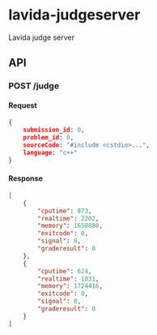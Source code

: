 # lavida-judgeserver

Lavida judge server

## API
### POST /judge
#### Request
```json
{
    submission_id: 0,
    problem_id: 0,
    sourceCode: "#include <cstdio>...",
    language: "c++"
}
```

#### Response
```json
[
    {
        "cputime": 873,
        "realtime": 2202,
        "memory": 1658880,
        "exitcode": 0,
        "signal": 0,
        "graderesult": 0
    },
    {
        "cputime": 624,
        "realtime": 1031,
        "memory": 1724416,
        "exitcode": 0,
        "signal": 0,
        "graderesult": 0
    }
]
```
